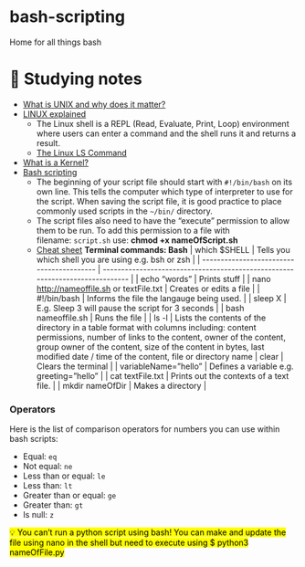 # bash-scripting

Home for all things bash

# 🧠 Studying notes

- [What is UNIX and why does it matter?](https://www.youtube.com/watch?v=UVyKkcPoRb8&ab_channel=TeXplaiNIT)
- [LINUX explained](https://www.youtube.com/watch?v=JsWQUOEL0N8&ab_channel=BennettBytes)
  - The Linux shell is a REPL (Read, Evaluate, Print, Loop) environment where users can enter a command and the shell runs it and returns a result.
  - [The Linux LS Command](https://www.freecodecamp.org/news/the-linux-ls-command-how-to-list-files-in-a-directory-with-options/)
- [What is a Kernel?](https://www.youtube.com/watch?v=mycVSMyShk8&ab_channel=AndroidAuthority)
- [Bash scripting](https://www.youtube.com/watch?v=SPwyp2NG-bE&ab_channel=NetworkChuck)
  - The beginning of your script file should start with `#!/bin/bash` on its own line. This tells the computer which type of interpreter to use for the script. When saving the script file, it is good practice to place commonly used scripts in the `~/bin/` directory.
  - The script files also need to have the “execute” permission to allow them to be run. To add this permission to a file with filename: `script.sh` use: **chmod +x nameOfScript.sh**
  - [Cheat sheet](https://learnxinyminutes.com/docs/bash/)
    **Terminal commands: Bash**
    | which $SHELL | Tells you which shell you are using e.g. bsh or zsh |
    | ----------------------------------------- | ----------------------------------------------------------------------------- |
    | echo “words” | Prints stuff |
    | nano http://nameoffile.sh or textFile.txt | Creates or edits a file |
    | #!/bin/bash | Informs the file the langauge being used. |
    | sleep X | E.g. Sleep 3 will pause the script for 3 seconds |
    | bash nameoffile.sh | Runs the file |
    | ls -l | Lists the contents of the directory in a table format with columns including: content permissions, number of links to the content, owner of the content, group owner of the content, size of the content in bytes, last modified date / time of the content, file or directory name
    | clear | Clears the terminal |
    | variableName=”hello” | Defines a variable e.g. greeting=”hello” |
    | cat textFile.txt | Prints out the contexts of a text file. |
    | mkdir nameOfDir | Makes a directory |

### Operators

Here is the list of comparison operators for numbers you can use within bash scripts:

- Equal: `eq`
- Not equal: `ne`
- Less than or equal: `le`
- Less than: `lt`
- Greater than or equal: `ge`
- Greater than: `gt`
- Is null: `z`

<mark>💡 You can’t run a python script using bash! You can make and update the file using nano in the shell but need to execute using $ python3 nameOfFile.py</mark>
